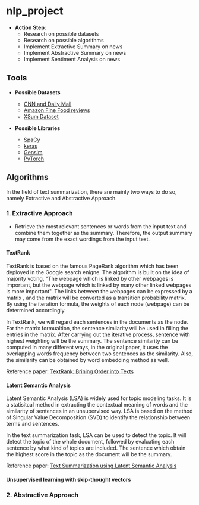 # nlp_project

* **Action Step**:
  * Research on possible datasets
  * Research on possible algorithms 
  * Implement Extractive Summary on news
  * Implement Abstractive Summary on news
  * Implement Sentiment Analysis on news 

## Tools 

* **Possible Datasets**
  * [CNN and Daily Mail](https://github.com/abisee/cnn-dailymail)
  * [Amazon Fine Food reviews](https://www.kaggle.com/snap/amazon-fine-food-reviews#Reviews.csv)
  * [XSum Dataset](https://github.com/EdinburghNLP/XSum)
 
* **Possible Libraries**
  * [SpaCy](https://spacy.io/)
  * [keras](https://www.tensorflow.org/guide/keras)
  * [Gensim](https://radimrehurek.com/gensim/)
  * [PyTorch](https://pytorch.org/) 

## Algorithms 

In the field of text summarization, there are mainly two ways to do so, namely Extractive and Abstractive Approach.

### 1. Extractive Approach 

* Retrieve the most relevant sentences or words from the input text and combine them together as the summary. Therefore, the output summary may come from the exact wordings from the input text.

#### TextRank

TextRank is based on the famous PageRank algorithm which has been deployed in the Google search enigne. The algorithm is built on the idea of majority voting, "The webpage which is linked by other webpages is important, but the webpage which is linked by many other linked webpages is more important".  The links between the webpages can be expressed by a matrix , and the matrix will be converted as a transition probability matrix.  By using the iteration formula, the weights of each node (webpage) can be determined accordingly.

In TextRank, we will regard each sentences in the documents as the node. For the matrix formualtion, the sentence similarity will be used in filling the entries in the matrix. After carrying out the iterative process, sentence with highest weighting will be the summary.  The sentence similarity can be computed in many different ways, in the original paper, it uses the overlapping words frequency between two sentences as the similarity.  Also, the similarity can be obtained by word embedding method as well.

Reference paper: 
[TextRank: Brining Order into Texts](https://web.eecs.umich.edu/~mihalcea/papers/mihalcea.emnlp04.pdf)

#### Latent Semantic Analysis 

Latent Semantic Analysis (LSA) is widely used for topic modeling tasks. It is a statisitcal method in extracting the contextual meaning of words and the similarity of sentences in an unsupervised way. LSA is based on the method of Singular Value Decomposition (SVD) to identify the relationship between terms and sentences.

In the text summarization task, LSA can be used to detect the topic. It will detect the topic of the whole document, followed by evaluating each sentence by what kind of topics are included. The sentence which obtain the highest score in the topic as the document will be the summary.

Reference paper:
[Text Summarization using Latent Semantic Analysis](https://www.researchgate.net/publication/220195824_Text_summarization_using_Latent_Semantic_Analysis)

#### Unsupervised learning with skip-thought vectors 

### 2. Abstractive Approach 
